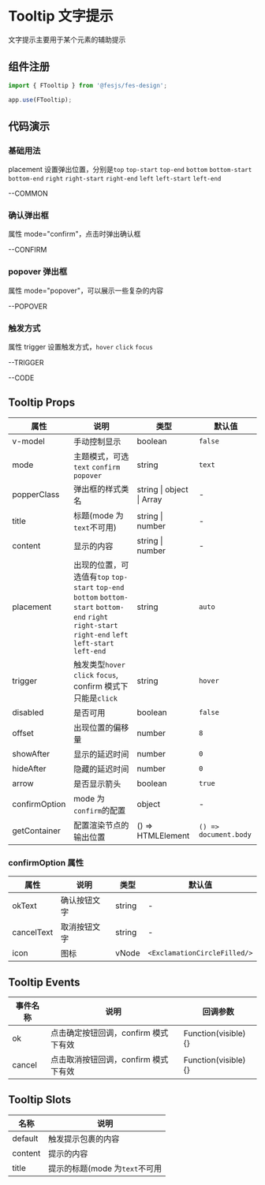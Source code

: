# Tooltip 文字提示

文字提示主要用于某个元素的辅助提示

## 组件注册

```js
import { FTooltip } from '@fesjs/fes-design';

app.use(FTooltip);
```

## 代码演示

### 基础用法

placement 设置弹出位置，分别是`top` `top-start` `top-end` `bottom` `bottom-start` `bottom-end` `right` `right-start` `right-end` `left` `left-start` `left-end`


--COMMON

### 确认弹出框

属性 mode="confirm"，点击时弹出确认框


--CONFIRM

### popover 弹出框

属性 mode="popover"，可以展示一些复杂的内容


--POPOVER

### 触发方式

属性 trigger 设置触发方式，`hover` `click` `focus`


--TRIGGER

--CODE

## Tooltip Props

| 属性          | 说明                                                                                                                                                                                  | 类型              | 默认值                |
| ------------- | ------------------------------------------------------------------------------------------------------------------------------------------------------------------------------------- | ----------------- | --------------------- |
| v-model       | 手动控制显示                                                                                                                                                                          | boolean           | `false`               |
| mode          | 主题模式，可选`text` `confirm` `popover`                                                                                                                                              | string            | `text`                |
| popperClass         | 弹出框的样式类名                                                            | string \| object \| Array             | - 
| title         | 标题(mode 为`text`不可用)                                                                                                                                                             | string \| number           | -                     |
| content       | 显示的内容                                                                                                                                                                            | string \| number           | -                     |
| placement     | 出现的位置，可选值有`top` `top-start` `top-end` `bottom` `bottom-start` `bottom-end` `right` `right-start` `right-end` `left` `left-start` `left-end` | string            | `auto`                |
| trigger       | 触发类型`hover` `click` `focus`, confirm 模式下只能是`click`                                                                                                                          | string            | `hover`               |
| disabled      | 是否可用                                                                                                                                                                              | boolean           | `false`               |
| offset        | 出现位置的偏移量                                                                                                                                                                      | number            | `8`                   |
| showAfter     | 显示的延迟时间                                                                                                                                                                        | number            | `0`                   |
| hideAfter     | 隐藏的延迟时间                                                                                                                                                                        | number            | `0`                   |
| arrow         | 是否显示箭头                                                                                                                                                                          | boolean           | `true`                |
| confirmOption | mode 为`confirm`的配置                                                                                                                                                                | object            | -                     |
| getContainer  | 配置渲染节点的输出位置                                                                                                                                                                | () => HTMLElement | `() => document.body` |

### confirmOption 属性

| 属性       | 说明         | 类型   | 默认值                       |
| ---------- | ------------ | ------ | ---------------------------- |
| okText     | 确认按钮文字 | string | -                            |
| cancelText | 取消按钮文字 | string | -                            |
| icon       | 图标         | vNode  | `<ExclamationCircleFilled/>` |

## Tooltip Events

| 事件名称 | 说明                                 | 回调参数             |
| -------- | ------------------------------------ | -------------------- |
| ok       | 点击确定按钮回调，confirm 模式下有效 | Function(visible) {} |
| cancel   | 点击取消按钮回调，confirm 模式下有效 | Function(visible) {} |

## Tooltip Slots

| 名称    | 说明                           |
| ------- | ------------------------------ |
| default | 触发提示包裹的内容             |
| content | 提示的内容                     |
| title   | 提示的标题(mode 为`text`不可用 |
